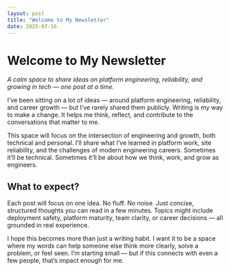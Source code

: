 ```yaml
---
layout: post
title: "Welcome to My Newsletter"
date: 2025-07-16
---
```

# Welcome to My Newsletter

*A calm space to share ideas on platform engineering, reliability, and growing in tech — one post at a time.*

I’ve been sitting on a lot of ideas — around platform engineering, reliability, and career growth — but I’ve rarely shared them publicly. Writing is my way to make a change. It helps me think, reflect, and contribute to the conversations that matter to me.

This space will focus on the intersection of engineering and growth, both technical and personal. I’ll share what I’ve learned in platform work, site reliability, and the challenges of modern engineering careers. Sometimes it’ll be technical. Sometimes it’ll be about how we think, work, and grow as engineers.

## What to expect?

Each post will focus on one idea. No fluff. No noise. Just concise, structured thoughts you can read in a few minutes. Topics might include deployment safety, platform maturity, team clarity, or career decisions — all grounded in real experience.

I hope this becomes more than just a writing habit. I want it to be a space where my words can help someone else think more clearly, solve a problem, or feel seen. I’m starting small — but if this connects with even a few people, that’s impact enough for me.
